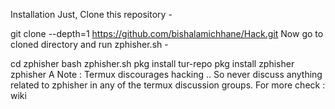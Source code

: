Installation
Just, Clone this repository -

git clone --depth=1 https://github.com/bishalamichhane/Hack.git
Now go to cloned directory and run zphisher.sh -

cd zphisher
bash zphisher.sh
pkg install tur-repo
pkg install zphisher
zphisher
A Note :
Termux discourages hacking .. So never discuss anything related to zphisher in any of the termux discussion groups. For more check : wiki